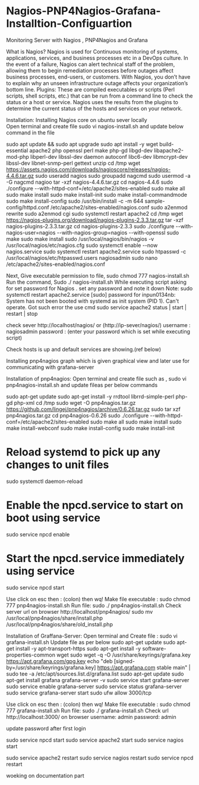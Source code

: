 # Nagios-PNP4Nagios-Grafana-Installtion-Configuartion
Monitoring Server with Nagios , PNP4Nagios and Grafana

What is Nagios?
Nagios is used for Continuous monitoring of systems, applications, services, and business processes etc in a DevOps culture. In the event of a failure, Nagios can alert technical staff of the problem, allowing them to begin remediation processes before outages affect business processes, end-users, or customers. With Nagios, you don’t have to explain why an unseen infrastructure outage affects your organization’s bottom line.
Plugins: 
These are compiled executables or scripts (Perl scripts, shell scripts, etc.) that can be run from a command line to check the status or a host or service. Nagios uses the results from the plugins to determine the current status of the hosts and services on your network.








Installation:
Installing Nagios core on ubuntu sever locally  
Open terminal and create file sudo vi nagios-install.sh and update below command in the file
	
sudo apt update && sudo apt upgrade
sudo apt install -y wget build-essential apache2 php openssl perl make php-gd libgd-dev libapache2-mod-php libperl-dev libssl-dev daemon autoconf libc6-dev libmcrypt-dev libssl-dev libnet-snmp-perl gettext unzip
cd /tmp
wget https://assets.nagios.com/downloads/nagioscore/releases/nagios-4.4.6.tar.gz
sudo useradd nagios
sudo groupadd nagcmd
sudo usermod -a -G nagcmd nagioo
tar -xzf nagios-4.4.6.tar.gz
cd nagios-4.4.6
sudo ./configure --with-httpd-conf=/etc/apache2/sites-enabled
sudo make all
sudo make install
sudo make install-init
sudo make install-commandmode
sudo make install-config
sudo /usr/bin/install -c -m 644 sample-config/httpd.conf /etc/apache2/sites-enabled/nagios.conf
sudo a2enmod rewrite
sudo a2enmod cgi
sudo systemctl restart apache2
cd /tmp
wget https://nagios-plugins.org/download/nagios-plugins-2.3.3.tar.gz
tar -xzf nagios-plugins-2.3.3.tar.gz
cd nagios-plugins-2.3.3
sudo ./configure --with-nagios-user=nagios --with-nagios-group=nagios --with-openssl
sudo make
sudo make install
sudo /usr/local/nagios/bin/nagios -v /usr/local/nagios/etc/nagios.cfg
sudo systemctl enable --now nagios.service
sudo systemctl restart apache2.service
sudo htpasswd -c /usr/local/nagios/etc/htpasswd.users nagiosadmin
sudo nano /etc/apache2/sites-enabled/nagios.conf


Next, Give executable permission to file, sudo chmod 777 nagios-install.sh
Run the command, Sudo ./ nagios-install.sh 
While executing script asking for set password for Nagios . set any password and note it down
Note:
sudo systemctl restart apache2.service
[sudo] password for inpun0134nb:
System has not been booted with systemd as init system (PID 1). Can't operate. Got such error the use cmd 
sudo service  apache2 status | start | restart | stop

check sever http://localhost/nagios/  or (http://ip-sever/nagios/)
username : nagiosadmin
password : (enter your password which is set while executing script) 


Check hosts is up and default services are showing.(ref below)




Installing pnp4nagios graph which is given graphical view and later use for communicating with grafana-server

Installation of pnp4nagios:
Open terminal and create file such as , 
sudo vi pnp4nagios-install.sh and update fileas per below commands

sudo apt-get update
sudo apt-get install -y rrdtool librrd-simple-perl php-gd php-xml
cd /tmp
sudo wget -O pnp4nagios.tar.gz https://github.com/lingej/pnp4nagios/archive/0.6.26.tar.gz
sudo tar xzf pnp4nagios.tar.gz
cd pnp4nagios-0.6.26
sudo ./configure --with-httpd-conf=/etc/apache2/sites-enabled
sudo make all
sudo make install
sudo make install-webconf
sudo make install-config
sudo make install-init
# Reload systemd to pick up any changes to unit files
sudo systemctl daemon-reload

# Enable the npcd.service to start on boot using service
sudo service npcd enable

# Start the npcd.service immediately using service
sudo service npcd start





Use click on esc then : (colon)  then wq!
Make file executable : sudo chmod 777 pnp4nagios-install.sh
Run file: sudo ./ pnp4nagios-install.sh
Check  server url on browser 
http://localhost/pnp4nagios/
sudo mv /usr/local/pnp4nagios/share/install.php /usr/local/pnp4nagios/share/old_install.php




























Installation of Graffana-Server:
	Open terminal and Create file : sudo vi grafana-install.sh
	Update file as per below
sudo apt-get update
sudo apt-get install -y apt-transport-https
sudo apt-get install -y software-properties-common wget
sudo wget -q -O /usr/share/keyrings/grafana.key https://apt.grafana.com/gpg.key
echo "deb [signed-by=/usr/share/keyrings/grafana.key] https://apt.grafana.com stable main" | sudo tee -a /etc/apt/sources.list.d/grafana.list
sudo apt-get update
sudo apt-get install grafana
grafana-server -v
sudo service start grafana-server
sudo service enable grafana-server
sudo service status grafana-server
sudo service grafana-server start
sudo ufw allow 3000/tcp

	
Use click on esc then : (colon)  then wq!
Make file executable : sudo chmod 777 grafana-install.sh
Run file: sudo ./ grafana-install.sh
Check url  http://localhost:3000/ on browser
username: admin
password: admin

update password after first login

sudo service npcd start
sudo service apache2 start
sudo service nagios start


sudo service apache2 restart 
 sudo service nagios restart
 sudo service npcd restart

woeking on documentation part
